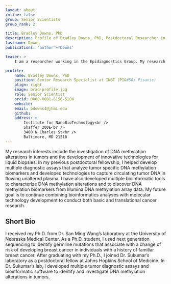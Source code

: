 ```yaml
---
layout: about
inline: false
group: Senior Scientists
group_rank: 2

title: Bradley Downs, PhD
description: Profile of Bradley Downs, PhD, Postdoctoral Researcher in the Epidiagnostics Group.
lastname: Downs
publications: 'author^=*Downs'

teaser: >
    I am a researcher working in the Epidiagnostics Group. My research interests include the investigation of DNA methylation alterations in tumors and the development of innovative technologies for liquid biopsies.

profile:
    name: Bradley Downs, PhD
    position: Senior Research Specialist at INBT (PI&#58; Pisanic)
    align: right
    image: brad-profile.jpg
    role: Senior Scientist
    orcid: 0000-0001-6156-510X
    website: 
    email: bdowns4@jhmi.edu
    github: 
    address: >
        Institute for NanoBioTechnology<br />
        Shaffer 200E<br />
        3400 N Charles St<br />        
        Baltimore, MD 21218
---
```


My research interests include the investigation of DNA methylation alterations in tumors and the development of innovative technologies for liquid biopsies. In my previous postdoctoral fellowship, I helped develop multiple diagnostic assays that analyze tumor specific DNA methylation biomarkers and developed technologies to capture circulating tumor DNA in flowing unaltered plasma.  I have also developed multiple bioinformatic tools to characterize DNA methylation alterations and to discover DNA methylation biomarkers from Illumina DNA methylation array data. My future goal is to continue combining bioinformatics analyses with molecular technology development to conduct both basic and translational cancer research.

## Short Bio

I received my Ph.D. from Dr. San Ming Wang’s laboratory at the University of Nebraska Medical Center. As a Ph.D. student, I used next generation sequencing to identify germline mutations that associate with a change of risk of developing breast cancer in individuals with a history of familiar breast cancer.  After graduating with my Ph.D., I joined Dr. Sukumar’s laboratory as a postdoctoral fellow at Johns Hopkins School of Medicine. In Dr. Sukumar’s lab, I developed multiple tumor diagnostic assays and bioinformatic software to identify and investigate DNA methylation alterations in tumors.

